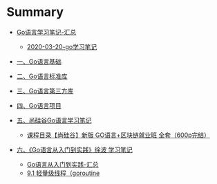 # Summary

* [Go语言学习笔记-汇总](README.md)
  * [2020-03-20-go学习笔记](./source00/2020-03-20-go学习笔记.md)

* [一、Go语言基础]()
  

* [二、Go语言标准库]()

* [三、Go语言第三方库]()

* [四、Go语言项目]()

* [五、尚硅谷Go语言学习笔记]()
  * [课程目录【尚硅谷】新版 GO语言+区块链就业班 全套（600p完结）](./ShangGuiGu-HanShunPing-goHeXinBianCheng/README.md)

* [六、《Go语言从入门到实践》徐波 学习笔记]()
  * [Go语言从入门到实践-汇总](./go-xvbo/README.md)
  * [9.1 轻量级线程（goroutine](./go-xvbo/9-1.md)
